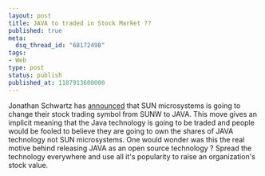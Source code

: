 ```yaml
---
layout: post
title: JAVA to traded in Stock Market ??
published: true
meta:
  dsq_thread_id: "68172498"
tags:
- Web
type: post
status: publish
published_at: 1187913600000
---
```

Jonathan Schwartz has <a href="http://blogs.sun.com/jonathan/entry/java_is_everywhere">announced</a> that SUN microsystems is going to change their stock trading symbol from SUNW to JAVA. This move gives an implicit meaning that the Java technology is going to be traded and people would be fooled to believe they are going to own the shares of JAVA technology not SUN microsystems. One would wonder was this the real motive behind releasing JAVA as an open source technology ? Spread the technology everywhere and use all it's popularity to raise an organization's stock value.
